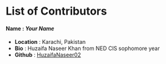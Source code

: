 # List of Contributors

#### Name : ***Your Name***
- **Location** : Karachi, Pakistan
- **Bio** : Huzaifa Naseer Khan from NED CIS sophomore year
- **Github** : [HuzaifaNaseer02](https://github.com/HuzaifaNaseer02)